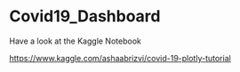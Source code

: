 # Covid19_Dashboard

Have a look at the Kaggle Notebook

https://www.kaggle.com/ashaabrizvi/covid-19-plotly-tutorial
